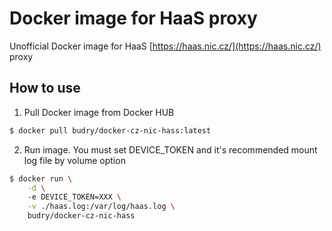 # Docker image for HaaS proxy

Unofficial Docker image for HaaS [https://haas.nic.cz/](https://haas.nic.cz/) proxy

## How to use

1. Pull Docker image from Docker HUB 
```bash
$ docker pull budry/docker-cz-nic-hass:latest
```
2. Run image. You must set DEVICE_TOKEN and it's recommended mount log file by volume option
```bash
$ docker run \
	-d \ 
	-e DEVICE_TOKEN=XXX \
	-v ./haas.log:/var/log/haas.log \
	budry/docker-cz-nic-hass
```